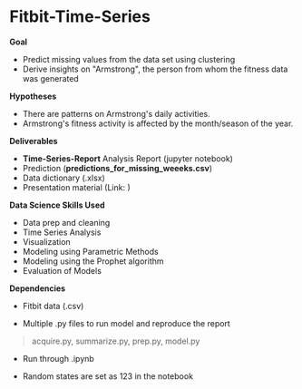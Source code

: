 # Fitbit-Time-Series 

**Goal**

 - Predict missing values from the data set using clustering
 - Derive insights on "Armstrong", the person from whom the fitness data was generated

**Hypotheses**

 - There are patterns on Armstrong's daily activities.
 - Armstrong's fitness activity is affected by the month/season of the year.

**Deliverables**

-  **Time-Series-Report** Analysis Report (jupyter notebook)
- Prediction (**predictions_for_missing_weeeks.csv**)
- Data dictionary (.xlsx)
- Presentation material (Link: )


**Data Science Skills Used**
 - Data prep and cleaning
 - Time Series Analysis
 - Visualization
 - Modeling using Parametric Methods
 - Modeling using the Prophet algorithm
 - Evaluation of Models


**Dependencies**

- Fitbit data (.csv)

- Multiple .py files to run model and reproduce the report

> acquire.py, 
summarize.py, 
prep.py, 
model.py

- Run through .ipynb

- Random states are set as 123 in the notebook
